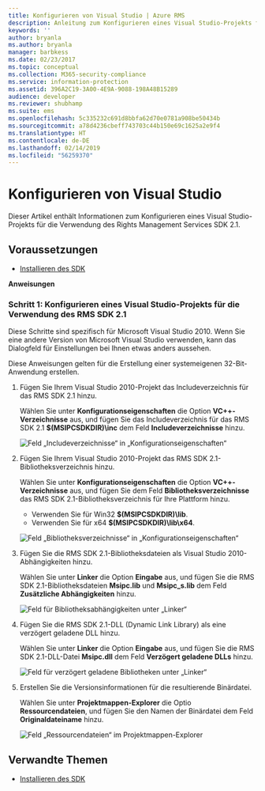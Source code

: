 ```yaml
---
title: Konfigurieren von Visual Studio | Azure RMS
description: Anleitung zum Konfigurieren eines Visual Studio-Projekts für die Verwendung des RMS SDK 2.1
keywords: ''
author: bryanla
ms.author: bryanla
manager: barbkess
ms.date: 02/23/2017
ms.topic: conceptual
ms.collection: M365-security-compliance
ms.service: information-protection
ms.assetid: 396A2C19-3A00-4E9A-9088-198A48B15289
audience: developer
ms.reviewer: shubhamp
ms.suite: ems
ms.openlocfilehash: 5c335232c691d8bbfa62d70e0781a908be50434b
ms.sourcegitcommit: a78d4236cbeff743703c44b150e69c1625a2e9f4
ms.translationtype: HT
ms.contentlocale: de-DE
ms.lasthandoff: 02/14/2019
ms.locfileid: "56259370"
---
```

# <a name="configure-visual-studio"></a>Konfigurieren von Visual Studio

Dieser Artikel enthält Informationen zum Konfigurieren eines Visual Studio-Projekts für die Verwendung des Rights Management Services SDK 2.1.

## <a name="prerequisites"></a>Voraussetzungen

-   [Installieren des SDK](install-the-rms-sdk.md)

**Anweisungen**

### <a name="step-1-configure-a-visual-studio-project-to-use-rmssdk21"></a>Schritt 1: Konfigurieren eines Visual Studio-Projekts für die Verwendung des RMS SDK 2.1

Diese Schritte sind spezifisch für Microsoft Visual Studio 2010. Wenn Sie eine andere Version von Microsoft Visual Studio verwenden, kann das Dialogfeld für Einstellungen bei Ihnen etwas anders aussehen.

Diese Anweisungen gelten für die Erstellung einer systemeigenen 32-Bit-Anwendung erstellen.

1.  Fügen Sie Ihrem Visual Studio 2010-Projekt das Includeverzeichnis für das RMS SDK 2.1 hinzu.

    Wählen Sie unter **Konfigurationseigenschaften** die Option **VC++-Verzeichnisse** aus, und fügen Sie das Includeverzeichnis für das RMS SDK 2.1 **$(MSIPCSDKDIR)\\inc** dem Feld **Includeverzeichnisse** hinzu.

    ![Feld „Includeverzeichnisse“ in „Konfigurationseigenschaften“](../media/include_directories.png)

2.  Fügen Sie Ihrem Visual Studio 2010-Projekt das RMS SDK 2.1-Bibliotheksverzeichnis hinzu.

    Wählen Sie unter **Konfigurationseigenschaften** die Option **VC++-Verzeichnisse** aus, und fügen Sie dem Feld **Bibliotheksverzeichnisse** das RMS SDK 2.1-Bibliotheksverzeichnis für Ihre Plattform hinzu.

    -   Verwenden Sie für Win32 **$(MSIPCSDKDIR)\\lib**.
    -   Verwenden Sie für x64 **$(MSIPCSDKDIR)\\lib\\x64**.

    ![Feld „Bibliotheksverzeichnisse“ in „Konfigurationseigenschaften“](../media/library_directories.png)

3.  Fügen Sie die RMS SDK 2.1-Bibliotheksdateien als Visual Studio 2010-Abhängigkeiten hinzu.

    Wählen Sie unter **Linker** die Option **Eingabe** aus, und fügen Sie die RMS SDK 2.1-Bibliotheksdateien **Msipc.lib** und **Msipc\_s.lib** dem Feld **Zusätzliche Abhängigkeiten** hinzu.

    ![Feld für Bibliotheksabhängigkeiten unter „Linker“](../media/additional_dependencies.png)

4.  Fügen Sie die RMS SDK 2.1-DLL (Dynamic Link Library) als eine verzögert geladene DLL hinzu.

    Wählen Sie unter **Linker** die Option **Eingabe** aus, und fügen Sie die RMS SDK 2.1-DLL-Datei **Msipc.dll** dem Feld **Verzögert geladene DLLs** hinzu.

    ![Feld für verzögert geladene Bibliotheken unter „Linker“](../media/delay_loaded.png)

5.  Erstellen Sie die Versionsinformationen für die resultierende Binärdatei.

    Wählen Sie unter **Projektmappen-Explorer** die Optio **Ressourcendateien**, und fügen Sie den Namen der Binärdatei dem Feld **Originaldateiname** hinzu.

    ![Feld „Ressourcendateien“ im Projektmappen-Explorer](../media/original_file_name.png)

## <a name="related-topics"></a>Verwandte Themen

* [Installieren des SDK](install-the-rms-sdk.md)
